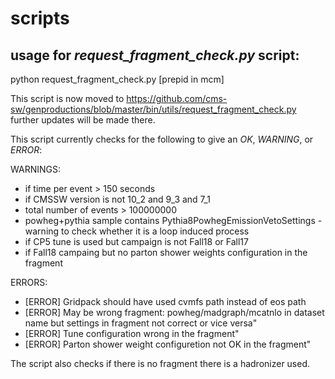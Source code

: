 # scripts

## usage for *request_fragment_check.py* script:

python request_fragment_check.py [prepid in mcm]

This script is now moved to https://github.com/cms-sw/genproductions/blob/master/bin/utils/request_fragment_check.py further updates will be made there. 

This script currently checks for the following to give an *OK*, *WARNING*, or *ERROR*:

WARNINGS:
* if time per event > 150 seconds
* if CMSSW version is not 10_2 and 9_3 and 7_1
* total number of events > 100000000
* powheg+pythia sample contains Pythia8PowhegEmissionVetoSettings - warning to check whether it is a loop induced process
* if CP5 tune is used but campaign is not Fall18 or Fall17
* if Fall18 campaing but no parton shower weights configuration in the fragment

ERRORS:
* [ERROR] Gridpack should have used cvmfs path instead of eos path
* [ERROR] May be wrong fragment: powheg/madgraph/mcatnlo in dataset name but settings in fragment not correct or vice versa"
* [ERROR] Tune configuration wrong in the fragment"
* [ERROR] Parton shower weight configuretion not OK in the fragment"

The script also checks if there is no fragment there is a hadronizer used.  
